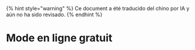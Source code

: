
{% hint style="warning" %}
Ce document a été traducido del chino por IA y aún no ha sido revisado.
{% endhint %}

# Mode en ligne gratuit